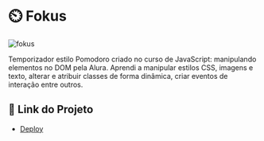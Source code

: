 # ⏲️ Fokus

![fokus](https://github.com/kaykyrod/fokus/assets/114265239/7e377c49-201e-4ca0-a316-ef7ea2ee8352)

Temporizador estilo Pomodoro criado no curso de JavaScript: manipulando elementos no DOM pela Alura. Aprendi a manipular estilos CSS, imagens e texto, alterar e atribuir classes de forma dinâmica, criar eventos de interação entre outros.

## 🚀 Link do Projeto

 - [Deploy](https://fokus-liard-pi.vercel.app/)

